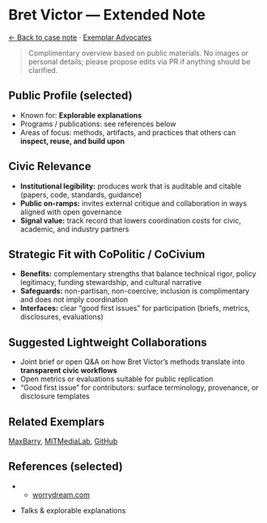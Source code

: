 # Bret Victor — Extended Note

[← Back to case note](/funders/BretVictor.md) · [Exemplar Advocates](/#exemplars)


> Complimentary overview based on public materials. No images or personal details; please propose edits via PR if anything should be clarified.

## Public Profile (selected)
- Known for: **Explorable explanations**
- Programs / publications: see references below
- Areas of focus: methods, artifacts, and practices that others can **inspect, reuse, and build upon**

## Civic Relevance
- **Institutional legibility:** produces work that is auditable and citable (papers, code, standards, guidance)
- **Public on-ramps:** invites external critique and collaboration in ways aligned with open governance
- **Signal value:** track record that lowers coordination costs for civic, academic, and industry partners

## Strategic Fit with CoPolitic / CoCivium
- **Benefits:** complementary strengths that balance technical rigor, policy legitimacy, funding stewardship, and cultural narrative
- **Safeguards:** non-partisan, non-coercive; inclusion is complimentary and does not imply coordination
- **Interfaces:** clear “good first issues” for participation (briefs, metrics, disclosures, evaluations)

## Suggested Lightweight Collaborations
- Joint brief or open Q&A on how Bret Victor’s methods translate into **transparent civic workflows**
- Open metrics or evaluations suitable for public replication
- “Good first issue” for contributors: surface terminology, provenance, or disclosure templates

## Related Exemplars
[MaxBarry](/funders/MaxBarry.md), [MITMediaLab](/funders/MITMediaLab.md), [GitHub](/funders/GitHub.md)

## References (selected)
- * [worrydream.com](https://worrydream.com)
* Talks & explorable explanations

